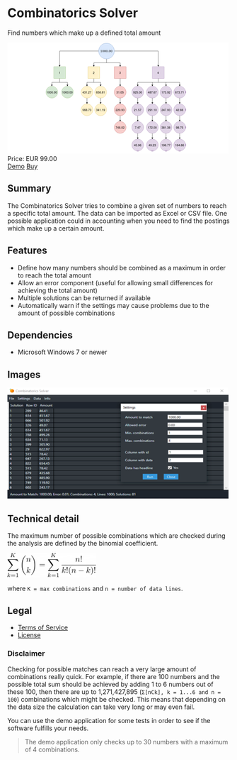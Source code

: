 # Combinatorics Solver

Find numbers which make up a defined total amount

<div class="splash">
    <img alt="Splash" src="/content/solutions/finished/CombinatoricsSolver/img/CombinatoricsSolver_splash.png">
    <div class="price">Price: EUR 99.00</div>
    <div class="purchase">
        <a class="button" rel="download" type="application/zip" href="/api/download?key=<?= \urlencode('Q29tYmluYXRvcmljc1NvbHZlckFwcF9EZW1v'); ?>">Demo</a>
        <a class="button" href="#">Buy</a>
    </div>
</div>

## Summary

The Combinatorics Solver tries to combine a given set of numbers to reach a specific total amount. The data can be imported as Excel or CSV file. One possible application could in accounting when you need to find the postings which make up a certain amount.

## Features

* Define how many numbers should be combined as a maximum in order to reach the total amount
* Allow an error component (useful for allowing small differences for achieving the total amount)
* Multiple solutions can be returned if available
* Automatically warn if the settings may cause problems due to the amount of possible combinations

## Dependencies

* Microsoft Windows 7 or newer

## Images

<img alt="Splash" src="/content/solutions/finished/CombinatoricsSolver/img/CombinatoricsSolver_splash2.png">

## Technical detail

The maximum number of possible combinations which are checked during the analysis are defined by the binomial coefficient.

<img alt="Splash" src="/content/solutions/finished/CombinatoricsSolver/img/515b05ed3954b44c81f82709ee1cb188.png" width="200px">

where `K = max combinations` and `n = number of data lines`.

## Legal

* [Terms of Service](/en/terms)
* [License](/content/licenses/LICENSE%20V2.txt)

### Disclaimer

Checking for possible matches can reach a very large amount of combinations really quick. For example, if there are 100 numbers and the possible total sum should be achieved by adding 1 to 6 numbers out of these 100, then there are up to 1,271,427,895 (`Σ[nCk], k = 1...6 and n = 100`) combinations which might be checked. This means that depending on the data size the calculation can take very long or may even fail.

You can use the demo application for some tests in order to see if the software fulfills your needs.

> The demo application only checks up to 30 numbers with a maximum of 4 combinations.
